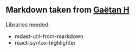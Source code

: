 ## Markdown taken from [Gaëtan H](https://github.com/Steellgold/tweeets/tree/a2feb87e47b8c5248d7dedc16d40340013e08896/src/lib/components/markdown)

Libraries needed:

- mdast-util-from-markdown
- react-syntax-highlighter
